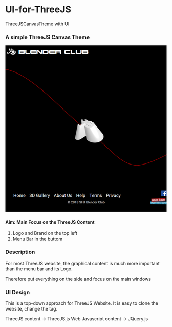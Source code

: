 # UI-for-ThreeJS
ThreeJSCanvasTheme with UI

### A simple ThreeJS Canvas Theme

![alt text](https://github.com/NicholasLiang/UI-for-ThreeJS/blob/master/preview.png)

#### Aim: Main Focus on the ThreeJS Content

1) Logo and Brand on the top left
2) Menu Bar in the buttom

### Description

For most ThreeJS website, the graphical content is much more important than the menu bar and its Logo.

Therefore put everything on the side and focus on the main windows

### UI Design

This is a top-down approach for ThreeJS Website. It is easy to clone the website, change the tag.

ThreeJS content -> ThreeJS.js
Web Javascript content -> JQuery.js
